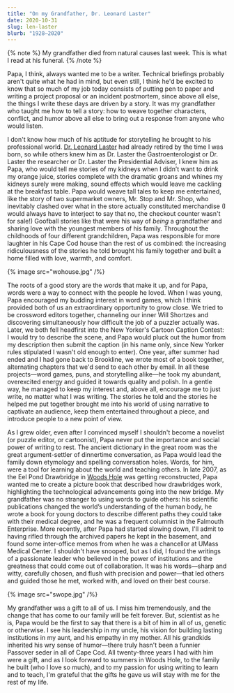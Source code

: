 ```yaml
---
title: "On my Grandfather, Dr. Leonard Laster"
date: 2020-10-31
slug: len-laster
blurb: "1928–2020"
---
```


{% note %}
My grandfather died from natural causes last week. This is what I read at his funeral.
{% /note %}

Papa, I think, always wanted me to be a writer. Technical briefings probably aren't quite what he had in mind, but even still, I think he'd be excited to know that so much of my job today consists of putting pen to paper and writing a project proposal or an incident postmortem, since above all else, the things I write these days are driven by a story. It was my grandfather who taught me how to tell a story: how to weave together characters, conflict, and humor above all else to bring out a response from anyone who would listen.

I don't know how much of his aptitude for storytelling he brought to his professional world. [Dr. Leonard Laster](https://www.ccgfuneralhome.com/obit/dr.-leonard-laster) had already retired by the time I was born, so while others knew him as Dr. Laster the Gastroenterologist or Dr. Laster the researcher or Dr. Laster the Presidential Adviser, I knew him as Papa, who would tell me stories of my kidneys when I didn’t want to drink my orange juice, stories complete with the dramatic groans and whines my kidneys surely were making, sound effects which would leave me cackling at the breakfast table. Papa would weave tall tales to keep me entertained, like the story of two supermarket owners, Mr. Stop and Mr. Shop, who inevitably clashed over what in the store actually constituted merchandise (I would always have to interject to say that no, the checkout counter wasn't for sale!) Goofball stories like that were his way of _being_ a grandfather and sharing love with the youngest members of his family. Throughout the childhoods of four different grandchildren, Papa was responsible for more laughter in his Cape Cod house than the rest of us combined: the increasing ridiculousness of the stories he told brought his family together and built a home filled with love, warmth, and comfort.

{% image src="wohouse.jpg" /%}

The roots of a good story are the words that make it up, and for Papa, words were a way to connect with the people he loved. When I was young, Papa encouraged my budding interest in word games, which I think provided both of us an extraordinary opportunity to grow close. We tried to be crossword editors together, channeling our inner Will Shortzes and discovering simultaneously how difficult the job of a puzzler actually was. Later, we both fell headfirst into the New Yorker's Cartoon Caption Contest: I would try to describe the scene, and Papa would pluck out the humor from my description then submit the caption (in his name only, since New Yorker rules stipulated I wasn't old enough to enter). One year, after summer had ended and I had gone back to Brookline, we wrote most of a book together, alternating chapters that we'd send to each other by email. In all these projects—word games, puns, and storytelling alike—he took my abundant, overexcited energy and guided it towards quality and polish. In a gentle way, he managed to keep my interest and, above all, encourage me to just write, no matter what I was writing. The stories he told and the stories he helped me put together brought me into his world of using narrative to captivate an audience, keep them entertained throughout a piece, and introduce people to a new point of view.

As I grew older, even after I convinced myself I shouldn't become a novelist (or puzzle editor, or cartoonist), Papa never put the importance and social power of writing to rest. The ancient dictionary in the great room was the great argument-settler of dinnertime conversation, as Papa would lead the family down etymology and spelling conversation holes. Words, for him, were a tool for learning about the world and teaching others. In late 2007, as the Eel Pond Drawbridge in [Woods Hole](https://en.wikipedia.org/wiki/Woods_Hole,_Massachusetts) was getting reconstructed, Papa wanted me to create a picture book that described how drawbridges work, highlighting the technological advancements going into the new bridge. My grandfather was no stranger to using words to guide others: his scientific publications changed the world’s understanding of the human body, he wrote a book for young doctors to describe different paths they could take with their medical degree, and he was a frequent columnist in the Falmouth Enterprise. More recently, after Papa had started slowing down, I'll admit to having rifled through the archived papers he kept in the basement, and found some inter-office memos from when he was a chancellor at UMass Medical Center. I shouldn't have snooped, but as I did, I found the writings of a passionate leader who believed in the power of institutions and the greatness that could come out of collaboration. It was his words—sharp and witty, carefully chosen, and flush with precision and power—that led others and guided those he met, worked with, and loved on their best course.

{% image src="swope.jpg" /%}

My grandfather was a gift to all of us. I miss him tremendously, and the change that has come to our family will be felt forever. But, scientist as he is, Papa would be the first to say that there is a bit of him in all of us, genetic or otherwise. I see his leadership in my uncle, his vision for building lasting institutions in my aunt, and his empathy in my mother. All his grandkids inherited his wry sense of humor—there truly hasn't been a funnier Passover seder in all of Cape Cod. All twenty-three years I had with him were a gift, and as I look forward to summers in Woods Hole, to the family he built (who I love so much), and to my passion for using writing to learn and to teach, I'm grateful that the gifts he gave us will stay with me for the rest of my life.
